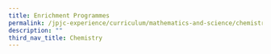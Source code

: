 ```yaml
---
title: Enrichment Programmes
permalink: /jpjc-experience/curriculum/mathematics-and-science/chemistry/enrichment-programmes/
description: ""
third_nav_title: Chemistry
---
```


